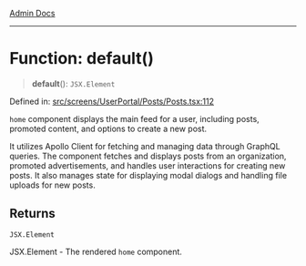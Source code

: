 [Admin Docs](/)

***

# Function: default()

> **default**(): `JSX.Element`

Defined in: [src/screens/UserPortal/Posts/Posts.tsx:112](https://github.com/gautam-divyanshu/talawa-admin/blob/d5fea688542032271211cd43ee86c7db0866bcc0/src/screens/UserPortal/Posts/Posts.tsx#L112)

`home` component displays the main feed for a user, including posts, promoted content, and options to create a new post.

It utilizes Apollo Client for fetching and managing data through GraphQL queries. The component fetches and displays posts from an organization, promoted advertisements, and handles user interactions for creating new posts. It also manages state for displaying modal dialogs and handling file uploads for new posts.

## Returns

`JSX.Element`

JSX.Element - The rendered `home` component.
